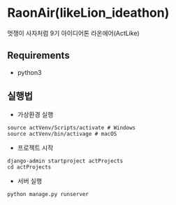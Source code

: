 # RaonAir(likeLion_ideathon)

멋쟁이 사자처럼 9기 아이디어톤 라온에어(ActLike)

## Requirements

- python3

## 실행법

- 가상환경 실행

```
source actVenv/Scripts/activate # Windows
source actVenv/bin/activage # macOS
```

- 프로젝트 시작

```
django-admin startproject actProjects
cd actProjects
```

- 서버 실행

```
python manage.py runserver
```
